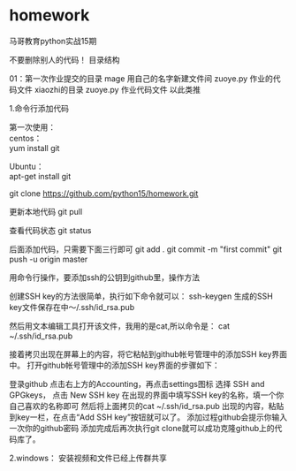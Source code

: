 # homework

马哥教育python实战15期

不要删除别人的代码！ 目录结构

01：第一次作业提交的目录 mage 用自己的名字新建文件间 zuoye.py 作业的代码文件 xiaozhi的目录 zuoye.py 作业代码文件 以此类推

1.命令行添加代码

第一次使用：         
centos：       
  yum install git       
  
  
Ubuntu：       
  apt-get install git
  
git clone https://github.com/python15/homework.git

更新本地代码 git pull

查看代码状态 git status

后面添加代码，只需要下面三行即可 git add . git commit -m "first commit" git push -u origin master

用命令行操作，要添加ssh的公钥到github里，操作方法

创建SSH key的方法很简单，执行如下命令就可以： ssh-keygen 生成的SSH key文件保存在中～/.ssh/id_rsa.pub

然后用文本编辑工具打开该文件，我用的是cat,所以命令是： cat ~/.ssh/id_rsa.pub

接着拷贝出现在屏幕上的内容，将它粘帖到github帐号管理中的添加SSH key界面中。 打开github帐号管理中的添加SSH key界面的步骤如下：

登录github 点击右上方的Accounting，再点击settings图标 选择 SSH and GPGkeys， 点击 New SSH key 在出现的界面中填写SSH key的名称，填一个你自己喜欢的名称即可 然后将上面拷贝的cat ~/.ssh/id_rsa.pub 出现的内容，粘贴到key一栏，在点击“Add SSH key”按钮就可以了。 添加过程github会提示你输入一次你的github密码 添加完成后再次执行git clone就可以成功克隆github上的代码库了。

2.windows：
安装视频和文件已经上传群共享
